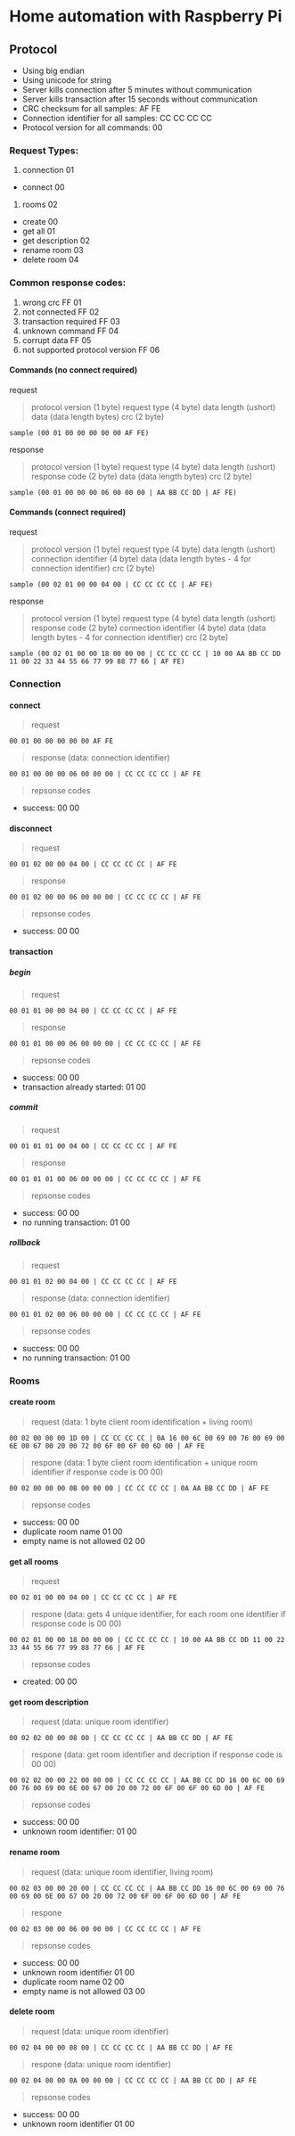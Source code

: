 # Home automation with Raspberry Pi

## Protocol

* Using big endian
* Using unicode for string
* Server kills connection after 5 minutes without communication
* Server kills transaction after 15 seconds without communication
* CRC checksum for all samples: AF FE
* Connection identifier for all samples: CC CC CC CC
* Protocol version for all commands: 00

### Request Types:
1. connection 01
  - connect 00
1. rooms 02
  - create 00
  - get all 01
  - get description 02
  - rename room 03
  - delete room 04

### Common response codes:

1. wrong crc FF 01
1. not connected FF 02
1. transaction required FF 03
1. unknown command FF 04
1. corrupt data FF 05
1. not supported protocol version FF 06

#### Commands (no connect required)

request
> protocol version (1 byte) request type (4 byte) data length (ushort) data (data length bytes) crc (2 byte)

```
sample (00 01 00 00 00 00 00 AF FE)
```
response
> protocol version (1 byte) request type (4 byte) data length (ushort) response code (2 byte) data (data length bytes) crc (2 byte)

```
sample (00 01 00 00 00 06 00 00 00 | AA BB CC DD | AF FE)
```

#### Commands (connect required)

request
> protocol version (1 byte) request type (4 byte) data length (ushort) connection identifier (4 byte) data (data length bytes - 4 for connection identifier) crc (2 byte)

```
sample (00 02 01 00 00 04 00 | CC CC CC CC | AF FE)
```
response
> protocol version (1 byte) request type (4 byte) data length (ushort) response code (2 byte) connection identifier (4 byte) data (data length bytes - 4 for connection identifier) crc (2 byte)

```
sample (00 02 01 00 00 18 00 00 00 | CC CC CC CC | 10 00 AA BB CC DD 11 00 22 33 44 55 66 77 99 88 77 66 | AF FE)
```

### Connection
#### connect

> request

```
00 01 00 00 00 00 00 AF FE
```

> response (data: connection identifier)

```
00 01 00 00 00 06 00 00 00 | CC CC CC CC | AF FE
```

> repsonse codes

- success: 00 00

#### disconnect

> request

```
00 01 02 00 00 04 00 | CC CC CC CC | AF FE
```

> response

```
00 01 02 00 00 06 00 00 00 | CC CC CC CC | AF FE
```

> repsonse codes

- success: 00 00

#### transaction
##### begin

> request

```
00 01 01 00 00 04 00 | CC CC CC CC | AF FE
```

> response

```
00 01 01 00 00 06 00 00 00 | CC CC CC CC | AF FE
```

> repsonse codes

- success: 00 00
- transaction already started: 01 00

##### commit

> request

```
00 01 01 01 00 04 00 | CC CC CC CC | AF FE
```

> response

```
00 01 01 01 00 06 00 00 00 | CC CC CC CC | AF FE
```

> repsonse codes

- success: 00 00
- no running transaction: 01 00

##### rollback

> request

```
00 01 01 02 00 04 00 | CC CC CC CC | AF FE
```

> response (data: connection identifier)

```
00 01 01 02 00 06 00 00 00 | CC CC CC CC | AF FE
```

> repsonse codes

- success: 00 00
- no running transaction: 01 00

### Rooms
#### create room

> request (data: 1 byte client room identification + living room)

```
00 02 00 00 00 1D 00 | CC CC CC CC | 0A 16 00 6C 00 69 00 76 00 69 00 6E 00 67 00 20 00 72 00 6F 00 6F 00 6D 00 | AF FE
```

> respone (data: 1 byte client room identification + unique room identifier if response code is 00 00)

```
00 02 00 00 00 0B 00 00 00 | CC CC CC CC | 0A AA BB CC DD | AF FE
```

> repsonse codes

- success: 00 00 
- duplicate room name 01 00
- empty name is not allowed 02 00

#### get all rooms

> request

```
00 02 01 00 00 04 00 | CC CC CC CC | AF FE
```

> respone (data: gets 4 unique identifier, for each room one identifier if response code is 00 00)

```
00 02 01 00 00 18 00 00 00 | CC CC CC CC | 10 00 AA BB CC DD 11 00 22 33 44 55 66 77 99 88 77 66 | AF FE
```

> repsonse codes

- created: 00 00 

#### get room description

> request (data: unique room identifier)

```
00 02 02 00 00 08 00 | CC CC CC CC | AA BB CC DD | AF FE
```

> respone (data: get room identifier and decription if response code is 00 00)

```
00 02 02 00 00 22 00 00 00 | CC CC CC CC | AA BB CC DD 16 00 6C 00 69 00 76 00 69 00 6E 00 67 00 20 00 72 00 6F 00 6F 00 6D 00 | AF FE
```

> repsonse codes

- success: 00 00 
- unknown room identifier: 01 00 

#### rename room

> request (data: unique room identifier, living room)

```
00 02 03 00 00 20 00 | CC CC CC CC | AA BB CC DD 16 00 6C 00 69 00 76 00 69 00 6E 00 67 00 20 00 72 00 6F 00 6F 00 6D 00 | AF FE
```

> respone

```
00 02 03 00 00 06 00 00 00 | CC CC CC CC | AF FE
```

> repsonse codes

- success: 00 00 
- unknown room identifier 01 00
- duplicate room name 02 00
- empty name is not allowed 03 00

#### delete room

> request (data: unique room identifier)

```
00 02 04 00 00 08 00 | CC CC CC CC | AA BB CC DD | AF FE
```

> respone (data: unique room identifier)

```
00 02 04 00 00 0A 00 00 00 | CC CC CC CC | AA BB CC DD | AF FE
```

> repsonse codes

- success: 00 00
- unknown room identifier 01 00
